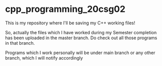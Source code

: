 # cpp_programming_20csg02
This is my repository where I'll be saving my C++ working files!

So, actually the files which I have worked during my Semester completion has been uploaded in the master branch.
Do check out all those programs in that branch.

Programs which I work personally will be under main branch or any other branch, which I will notify accordingly
